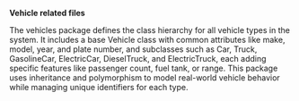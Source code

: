 **Vehicle related files**

The vehicles package defines the class hierarchy for all vehicle types in the system. It includes a base Vehicle class with common attributes like make, model, year, and plate number, and subclasses 
such as Car, Truck, GasolineCar, ElectricCar, DieselTruck, and ElectricTruck, each adding specific features like passenger count, fuel tank, or range. This package uses inheritance and polymorphism to 
model real-world vehicle behavior while managing unique identifiers for each type.
